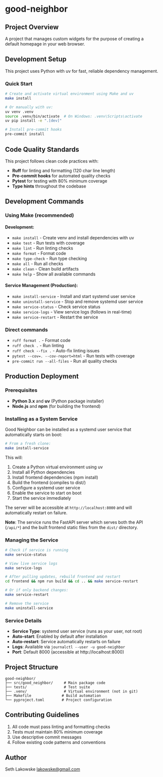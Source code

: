 # good-neighbor

## Project Overview

A project that manages custom widgets for the purpose of creating a default homepage in your web browser.

## Development Setup

This project uses Python with uv for fast, reliable dependency management.

### Quick Start

```bash
# Create and activate virtual environment using Make and uv
make install

# Or manually with uv:
uv venv .venv
source .venv/bin/activate  # On Windows: .venv\Scripts\activate
uv pip install -e ".[dev]"

# Install pre-commit hooks
pre-commit install
```

## Code Quality Standards

This project follows clean code practices with:

- **Ruff** for linting and formatting (120 char line length)
- **Pre-commit hooks** for automated quality checks
- **Pytest** for testing with 80% minimum coverage
- **Type hints** throughout the codebase

## Development Commands

### Using Make (recommended)

#### Development:

- `make install` - Create venv and install dependencies with uv
- `make test` - Run tests with coverage
- `make lint` - Run linting checks
- `make format` - Format code
- `make type-check` - Run type checking
- `make all` - Run all checks
- `make clean` - Clean build artifacts
- `make help` - Show all available commands

#### Service Management (Production):

- `make install-service` - Install and start systemd user service
- `make uninstall-service` - Stop and remove systemd user service
- `make service-status` - Check service status
- `make service-logs` - View service logs (follows in real-time)
- `make service-restart` - Restart the service

### Direct commands

- `ruff format .` - Format code
- `ruff check .` - Run linting
- `ruff check --fix .` - Auto-fix linting issues
- `pytest --cov=. --cov-report=html` - Run tests with coverage
- `pre-commit run --all-files` - Run all quality checks

## Production Deployment

### Prerequisites

- **Python 3.x** and **uv** (Python package installer)
- **Node.js** and **npm** (for building the frontend)

### Installing as a System Service

Good Neighbor can be installed as a systemd user service that automatically starts on boot:

```bash
# From a fresh clone:
make install-service
```

This will:

1. Create a Python virtual environment using uv
1. Install all Python dependencies
1. Install frontend dependencies (npm install)
1. Build the frontend (compiles to dist/)
1. Configure a systemd user service
1. Enable the service to start on boot
1. Start the service immediately

The server will be accessible at `http://localhost:8000` and will automatically restart on failure.

**Note**: The service runs the FastAPI server which serves both the API (`/api/*`) and the built frontend static files from the `dist/` directory.

### Managing the Service

```bash
# Check if service is running
make service-status

# View live service logs
make service-logs

# After pulling updates, rebuild frontend and restart
cd frontend && npm run build && cd .. && make service-restart

# Or if only backend changes:
make service-restart

# Remove the service
make uninstall-service
```

### Service Details

- **Service Type**: systemd user service (runs as your user, not root)
- **Auto-start**: Enabled by default after installation
- **Auto-restart**: Service automatically restarts on failure
- **Logs**: Available via `journalctl --user -u good-neighbor`
- **Port**: Default 8000 (accessible at http://localhost:8000)

## Project Structure

```
good-neighbor/
├── src/good_neighbor/     # Main package code
├── tests/                 # Test suite
├── .venv/                 # Virtual environment (not in git)
├── Makefile              # Build automation
└── pyproject.toml        # Project configuration
```

## Contributing Guidelines

1. All code must pass linting and formatting checks
1. Tests must maintain 80% minimum coverage
1. Use descriptive commit messages
1. Follow existing code patterns and conventions

## Author

Seth Lakowske <lakowske@gmail.com>
